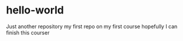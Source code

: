 # hello-world
Just another repository
my first repo on my first course
hopefully I can finish this courser
